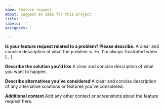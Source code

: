 ```yaml
---
name: Feature request
about: Suggest an idea for this project
title: ''
labels: ''
assignees: ''

---
```


<!--
Please check existing (including closed) issues before submitting a report or feature request.
Out of scope issues include things like "I can't see slash commands" (your client probably doesn't have them enabled), unless it's a problem with our code.
-->
**Is your feature request related to a problem? Please describe.**
A clear and concise description of what the problem is. Ex. I'm always frustrated when [...]

**Describe the solution you'd like**
A clear and concise description of what you want to happen.

**Describe alternatives you've considered**
A clear and concise description of any alternative solutions or features you've considered.

**Additional context**
Add any other context or screenshots about the feature request here.
